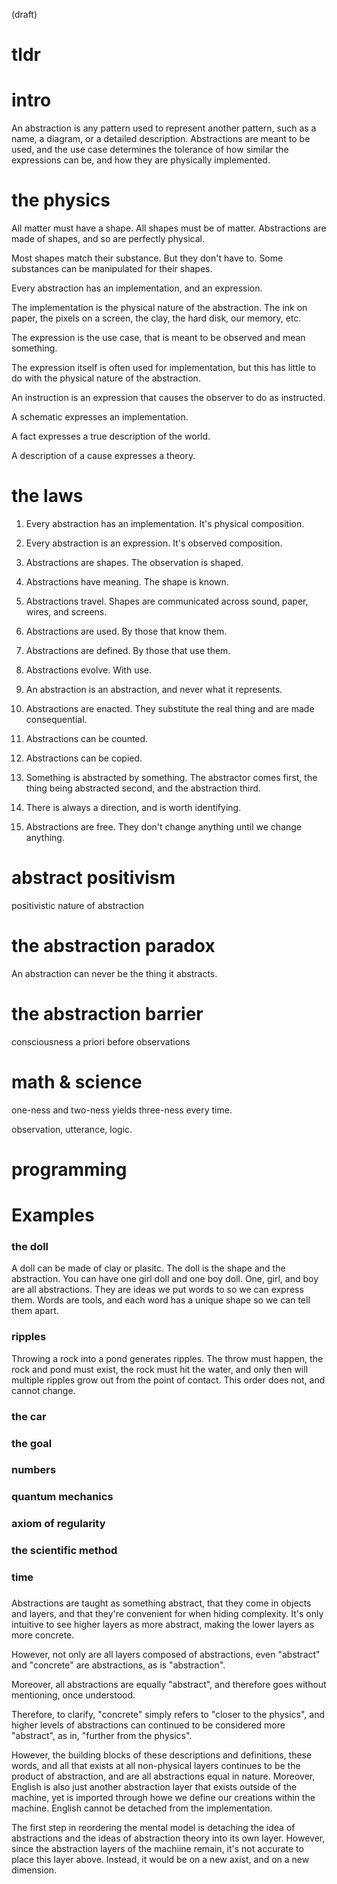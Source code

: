 (draft)

# tldr


# intro

An abstraction is any pattern used to represent another pattern, such as a name, a diagram, or a detailed description. Abstractions are meant to be used, and the use case determines the tolerance of how similar the expressions can be, and how they are physically implemented.




# the physics

All matter must have a shape. All shapes must be of matter. Abstractions are made of shapes, and so are perfectly physical.

Most shapes match their substance. But they don't have to. Some substances can be manipulated for their shapes. 

Every abstraction has an implementation, and an expression. 

The implementation is the physical nature of the abstraction. The ink on paper, the pixels on a screen, the clay, the hard disk, our memory, etc. 

The expression is the use case, that is meant to be observed and mean something.

The expression itself is often used for implementation, but this has little to do with the physical nature of the abstraction.

An instruction is an expression that causes the observer to do as instructed.

A schematic expresses an implementation.

A fact expresses a true description of the world.

A description of a cause expresses a theory.




# the laws

1. Every abstraction has an implementation. It's physical composition.

2. Every abstraction is an expression. It's observed composition.

3. Abstractions are shapes. The observation is shaped.

4. Abstractions have meaning. The shape is known.

5. Abstractions travel. Shapes are communicated across sound, paper, wires, and screens.

6. Abstractions are used. By those that know them.

7. Abstractions are defined. By those that use them.

8. Abstractions evolve. With use.

9. An abstraction is an abstraction, and never what it represents.

10. Abstractions are enacted. They substitute the real thing and are made consequential.

11. Abstractions can be counted.

12. Abstractions can be copied.

13. Something is abstracted by something. The abstractor comes first, the thing being abstracted second, and the abstraction third.

14. There is always a direction, and is worth identifying.

15. Abstractions are free. They don't change anything until we change anything.

# abstract positivism

positivistic nature of abstraction

# the abstraction paradox

An abstraction can never be the thing it abstracts.

# the abstraction barrier

consciousness
a priori
before observations

# math & science

one-ness and two-ness yields three-ness every time.

observation, utterance, logic.

# programming


# Examples

### the doll

A doll can be made of clay or plasitc. The doll is the shape and the abstraction. You can have one girl doll and one boy doll. One, girl, and boy are all abstractions. They are ideas we put words to so we can express them. Words are tools, and each word has a unique shape so we can tell them apart.

### ripples

Throwing a rock into a pond generates ripples. The throw must happen, the rock and pond must exist, the rock must hit the water, and only then will multiple ripples grow out from the point of contact. This order does not, and cannot change.

### the car

### the goal

### numbers

### quantum mechanics

### axiom of regularity

### the scientific method

### time

### 

Abstractions are taught as something abstract, that they come in objects and layers, and that they're convenient for when hiding complexity. It's only intuitive to see higher layers as more abstract, making the lower layers as more concrete.

However, not only are all layers composed of abstractions, even "abstract" and "concrete" are abstractions, as is "abstraction". 

Moreover, all abstractions are equally "abstract", and therefore goes without mentioning, once understood. 

Therefore, to clarify, "concrete" simply refers to "closer to the physics", and higher levels of abstractions can continued to be considered more "abstract", as in, "further from the physics". 

However, the building blocks of these descriptions and definitions, these words, and all that exists at all non-physical layers continues to be the product of abstraction, and are all abstractions equal in nature. Moreover, English is also just another abstraction layer that exists outside of the machine, yet is imported through howe we define our creations within the machine. English cannot be detached from the implementation. 

The first step in reordering the mental model is detaching the idea of abstractions and the ideas of abstraction theory into its own layer. However, since the abstraction layers of the machiine remain, it's not accurate to place this layer above. Instead, it would be on a new axist, and on a new dimension. 











